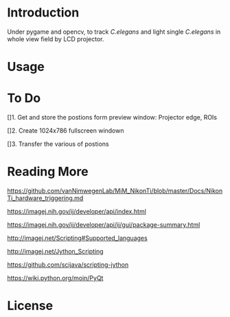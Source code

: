 # Introduction
  Under pygame and opencv, to track *C.elegans* and light single  *C.elegans* in whole view field by LCD projector.
  
# Usage

# To Do
[]1. Get and store the postions form preview window: Projector edge, ROIs

[]2. Create 1024x786 fullscreen windown 

[]3. Transfer the various of postions



# Reading More
https://github.com/vanNimwegenLab/MiM_NikonTi/blob/master/Docs/NikonTi_hardware_triggering.md

https://imagej.nih.gov/ij/developer/api/index.html

https://imagej.nih.gov/ij/developer/api/ij/gui/package-summary.html

http://imagej.net/Scripting#Supported_languages

http://imagej.net/Jython_Scripting

https://github.com/scijava/scripting-jython

https://wiki.python.org/moin/PyQt

# License 


